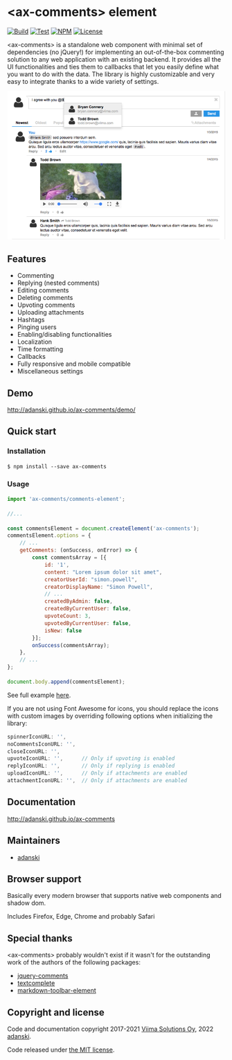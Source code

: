 # &lt;ax-comments&gt; element
[![Build](https://github.com/adanski/ax-comments/actions/workflows/build.yml/badge.svg?branch=master)](https://github.com/adanski/ax-comments/actions/workflows/build.yml)
[![Test](https://github.com/adanski/ax-comments/actions/workflows/test.yml/badge.svg?branch=master)](https://github.com/adanski/ax-comments/actions/workflows/test.yml)
[![NPM](https://img.shields.io/npm/v/ax-comments?logo=npm)](https://www.npmjs.com/package/ax-comments)
[![License](https://img.shields.io/github/license/adanski/ax-comments)](#copyright-and-license)

&lt;ax-comments&gt; is a standalone web component with minimal set of dependencies (no jQuery!) for implementing an out-of-the-box commenting solution to any web application with an existing backend. It provides all the UI functionalities and ties them to callbacks that let you easily define what you want to do with the data. The library is highly customizable and very easy to integrate thanks to a wide variety of settings.

![Screenshot of ax-comments](screenshot.png?raw=true "Screenshot of ax-comments")

## Features

- Commenting
- Replying (nested comments)
- Editing comments
- Deleting comments
- Upvoting comments
- Uploading attachments
- Hashtags
- Pinging users
- Enabling/disabling functionalities
- Localization
- Time formatting
- Callbacks
- Fully responsive and mobile compatible
- Miscellaneous settings

## Demo
http://adanski.github.io/ax-comments/demo/

## Quick start
### Installation
```console
$ npm install --save ax-comments
```

### Usage
```javascript
import 'ax-comments/comments-element';

//...

const commentsElement = document.createElement('ax-comments');
commentsElement.options = {
    // ...
    getComments: (onSuccess, onError) => {
        const commentsArray = [{
            id: '1',
            content: "Lorem ipsum dolor sit amet",
            creatorUserId: "simon.powell",
            creatorDisplayName: "Simon Powell",
            // ...
            createdByAdmin: false,
            createdByCurrentUser: false,
            upvoteCount: 3,
            upvotedByCurrentUser: false,
            isNew: false
        }];
        onSuccess(commentsArray);
    },
    // ...
};

document.body.append(commentsElement);
```

See full example [here](https://github.com/adanski/ax-comments/blob/gh-pages/demo/js/demo.js).

If you are not using Font Awesome for icons, you should replace the icons with custom images by overriding following options when initializing the library:

```javascript
spinnerIconURL: '',
noCommentsIconURL: '',
closeIconURL: '',
upvoteIconURL: '',      // Only if upvoting is enabled
replyIconURL: '',       // Only if replying is enabled
uploadIconURL: '',      // Only if attachments are enabled
attachmentIconURL: '',  // Only if attachments are enabled
```

## Documentation
http://adanski.github.io/ax-comments

## Maintainers
- [adanski](https://github.com/adanski)

## Browser support
Basically every modern browser that supports native web components and shadow dom.

Includes Firefox, Edge, Chrome and probably Safari

## Special thanks
&lt;ax-comments&gt; probably wouldn't exist if it wasn't for the outstanding work of the authors of the following packages:
- [jquery-comments](https://github.com/Viima/jquery-comments)
- [textcomplete](https://github.com/yuku/textcomplete)
- [markdown-toolbar-element](https://github.com/github/markdown-toolbar-element)

## Copyright and license
Code and documentation copyright 2017-2021 [Viima Solutions Oy](https://www.viima.com/), 2022 [adanski](https://github.com/adanski).

Code released under [the MIT license](https://github.com/adanski/ax-comments/blob/master/LICENSE).
